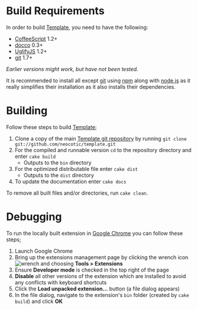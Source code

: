 # Build Requirements
In order to build [Template][], you need to have the following:

* [CoffeeScript][] 1.2+
* [docco][] 0.3+
* [UglifyJS][] 1.2+
* [git][] 1.7+

*Earlier versions might work, but have not been tested.*

It is recommended to install all except [git][] using [npm][] along with [node.js][] as it really simplifies their installation as it also installs their dependencies.

# Building
Follow these steps to build [Template][];

1. Clone a copy of the main [Template git repository](https://github.com/neocotic/template) by running `git clone git://github.com/neocotic/template.git`
2. For the compiled and runnable version `cd` to the repository directory and enter `cake build`
   * Outputs to the `bin` directory
3. For the optimized distributable file enter `cake dist`
   * Outputs to the `dist` directory
4. To update the documentation enter `cake docs`

To remove all built files and/or directories, run `cake clean`.

# Debugging
To run the locally built extension in [Google Chrome][] you can follow these steps;

1. Launch Google Chrome
2. Bring up the extensions management page by clicking the wrench icon ![wrench](http://code.google.com/chrome/extensions/images/toolsmenu.gif) and choosing **Tools > Extensions**
3. Ensure **Developer mode** is checked in the top right of the page
4. **Disable** all other versions of the extension which are installed to avoid any conflicts with keyboard shortcuts
4. Click the **Load unpacked extension...** button (a file dialog appears)
5. In the file dialog, navigate to the extension's `bin` folder (created by `cake build`) and click **OK**

[coffeescript]: http://coffeescript.org
[docco]: http://jashkenas.github.com/docco
[git]: http://git-scm.com
[google chrome]: http://www.google.com/chrome
[node.js]: http://nodejs.org
[npm]: http://npmjs.org
[template]: http://neocotic.com/template
[uglifyjs]: https://github.com/mishoo/UglifyJS